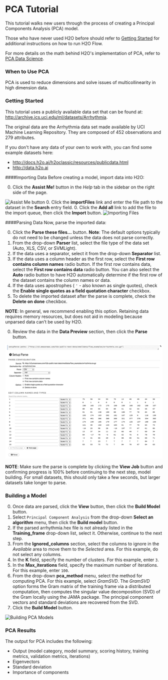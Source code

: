 # PCA Tutorial

This tutorial walks new users through the process of creating a Principal Components Analysis (PCA) model. 

Those who have never used H2O before should refer to <a href="https://github.com/h2oai/h2o-dev/blob/master/h2o-docs/src/product/flow/README.md" target="_blank">Getting Started</a> for additional instructions on how to run H2O Flow.

For more details on the math behind H2O's implementation of PCA, refer to <a href="http://h2o-release.s3.amazonaws.com/h2o/{{branch_name}}/{{build_number}}/docs-website/h2o-docs/index.html#Data%20Science%20Algorithms-PCA" target="_blank">PCA Data Science</a>.


### When to Use PCA
PCA is used to reduce dimensions and solve issues of multicollinearity in high dimension data.

### Getting Started

This tutorial uses a publicly available data set that can be found at:
<a href="http://archive.ics.uci.edu/ml/datasets/Arrhythmia" target="_blank">http://archive.ics.uci.edu/ml/datasets/Arrhythmia</a>.

The original data are the Arrhythmia data set made available by UCI
Machine Learning Repository. They are composed of 452 observations and
279 attributes.

If you don't have any data of your own to work with, you can find some example datasets here: 

- <a href="http://docs.h2o.ai/h2oclassic/resources/publicdata.html"  target="_blank">http://docs.h2o.ai/h2oclassic/resources/publicdata.html </a>
- <a href="http://data.h2o.ai" target="_blank">http://data.h2o.ai</a>

####Importing Data
Before creating a model, import data into H2O:

0. Click the **Assist Me!** button in the *Help* tab in the sidebar on the right side of the page. 

  ![Assist Me button](../images/AssistButton.png)
0. Click the **importFiles** link and enter the file path to the dataset in the **Search** entry field. 
0. Click the **Add all** link to add the file to the import queue, then click the **Import** button. 
  ![Importing Files](../images/GBM_ImportFile.png)

####Parsing Data
Now, parse the imported data: 

0. Click the **Parse these files...** button. 
**Note**: The default options typically do not need to be changed unless the data does not parse correctly. 
0. From the drop-down **Parser** list, select the file type of the data set (Auto, XLS, CSV, or SVMLight). 
0. If the data uses a separator, select it from the drop-down **Separator** list. 
0. If the data uses a column header as the first row, select the **First row contains column names** radio button. If the first row contains data, select the **First row contains data** radio button. You can also select the **Auto** radio button to have H2O automatically determine if the first row of the dataset contains the column names or data. 
0. If the data uses apostrophes ( `'` - also known as single quotes), check the **Enable single quotes as a field quotation character** checkbox. 
0. To delete the imported dataset after the parse is complete, check the **Delete on done** checkbox. 

  **NOTE**: In general, we recommend enabling this option. Retaining data requires memory resources, but does not aid in modeling because unparsed data can’t be used by H2O.


0. Review the data in the **Data Preview** section, then click the **Parse** button.  

  ![Parsing Data](../images/GBM_Parse.png)

  **NOTE**: Make sure the parse is complete by clicking the **View Job** button and confirming progress is 100% before continuing to the next step, model building. For small datasets, this should only take a few seconds, but larger datasets take longer to parse.


### Building a Model

0. Once data are parsed, click the **View** button, then click the **Build Model** button. 
0. Select `Principal Component Analysis` from the drop-down **Select an algorithm** menu, then click the **Build model** button. 
0. If the parsed arrhythmia.hex file is not already listed in the **Training_frame** drop-down list, select it. Otherwise, continue to the next step. 
0. From the **Ignored_columns** section, select the columns to ignore in the *Available* area to move them to the *Selected* area. For this example, do not select any columns.  
0. In the **K** field, specify the number of clusters. For this example, enter `3`.  
0. In the **Max_iterations** field, specify the maximum number of iterations. For this example, enter `100`. 
0. From the drop-down **pca_method** menu, select the method for computing PCA. For this example, select *GramSVD*. The *GramSVD* option forms the Gram matrix of the training frame via a distributed computation, then computes the singular value decomposition (SVD) of the Gram locally using the JAMA package. The principal component vectors and standard deviations are recovered from the SVD. 
0. Click the **Build Model** button. 


![Building PCA Models](../images/PCA_BuildModel.png)


### PCA Results

The output for PCA includes the following: 

- Output (model category, model summary, scoring history, training metrics, validation metrics, iterations)
- Eigenvectors
- Standard deviation
- Importance of components

